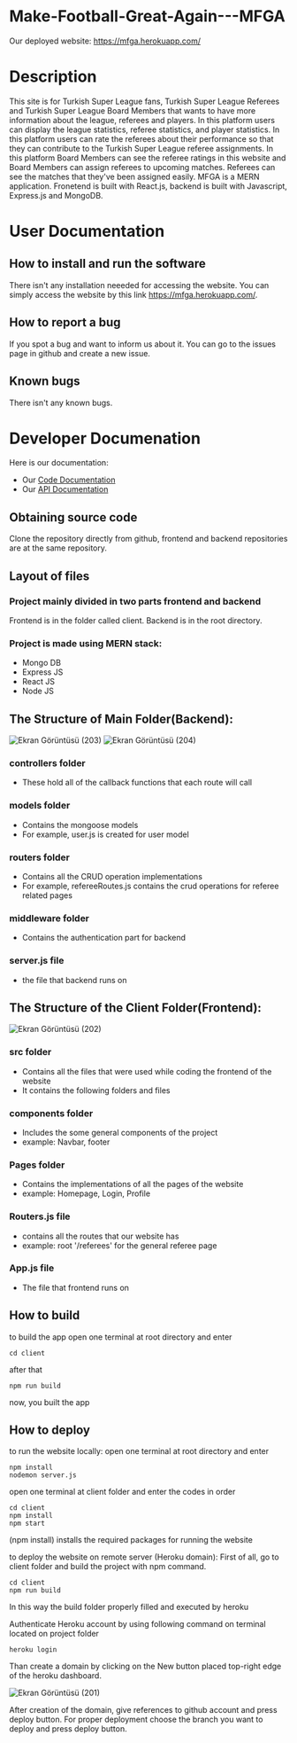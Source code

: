 # Make-Football-Great-Again---MFGA


Our deployed website:
https://mfga.herokuapp.com/

# Description
This site is for Turkish Super League fans, Turkish Super League Referees and Turkish Super League Board Members that wants to have more information about the league, referees and players. In this platform users can display the league statistics, referee statistics, and player statistics. In this platform users can rate the referees about their performance so that they can contribute to the Turkish Super League referee assignments. In this platform Board Members can see the referee ratings in this website and Board Members can assign referees to upcoming matches. Referees can see the matches that they've been assigned easily. MFGA is a MERN application. Fronetend is built with React.js, backend is built with Javascript, Express.js and MongoDB.  


# User Documentation
## How to install and run the software
There isn't any installation neeeded for accessing the website. You can simply access the website by this link https://mfga.herokuapp.com/.

## How to report a bug
If you spot a bug and want to inform us about it. You can go to the issues page in github and create a new issue.

## Known bugs
 There isn't any known bugs.
 
# Developer Documenation
Here is our documentation:
- Our [Code Documentation](https://docs.google.com/document/d/15nAiN_72t7PyvEIviAzCuF1svOTWvkq61-BkOqLAgFc/edit)
- Our [API Documentation](https://mfga.herokuapp.com/doc)
## Obtaining source code
Clone the repository directly from github, frontend and backend repositories are at the same repository.

## Layout of files
### Project mainly divided in two parts frontend and backend
Frontend is in the folder called client.
Backend is in the root directory.
### Project is made using MERN stack:
- Mongo DB
- Express JS
- React JS
- Node JS

## The Structure of Main Folder(Backend):
![Ekran Görüntüsü (203)](https://user-images.githubusercontent.com/88709260/207709963-6b69cd6d-123e-4db4-a12c-b0dab4ab19f9.png)
![Ekran Görüntüsü (204)](https://user-images.githubusercontent.com/88709260/207709979-0e537425-5659-41d3-a993-4823798cb245.png)

### controllers folder
-  These hold all of the callback functions that each route will call
### models folder
- Contains the mongoose models
- For example, user.js is created for user model

### routers folder
- Contains all the CRUD operation implementations
- For example, refereeRoutes.js contains the crud operations for referee related pages

### middleware folder 
- Contains the authentication part for backend

### server.js file
- the file that backend runs on

## The Structure of the Client Folder(Frontend):
![Ekran Görüntüsü (202)](https://user-images.githubusercontent.com/88709260/207710072-81df4c5d-7d93-4a2e-8685-82618866d86c.png)

### src folder
- Contains all the files that were used while coding the frontend of the website
- It contains the following folders and files 

### components folder
- Includes the some general components of the project
- example: Navbar, footer

### Pages folder
- Contains the implementations of all the pages of the website
- example: Homepage, Login, Profile

### Routers.js file
- contains all the routes that our website has
- example: root '/referees' for the general referee page

### App.js file 
- The file that frontend runs on

## How to build
to build the app
open one terminal at root directory and enter
```
cd client
```
after that
```
npm run build
```
now, you built the app

## How to deploy
to run the website locally:
open one terminal at root directory and enter

```
npm install
nodemon server.js
```

open one terminal at client folder and enter the codes in order

```
cd client
npm install
npm start
```
(npm install) installs the required packages for running the website

to deploy the website on remote server (Heroku domain):
First of all, go to client folder and build the project with npm command.
```
cd client
npm run build
```
In this way the build folder properly filled and executed by heroku

Authenticate Heroku account by using following command on terminal located on project folder
```
heroku login
```

Than create a domain by clicking on the New button placed top-right edge of the heroku dashboard.

![Ekran Görüntüsü (201)](https://user-images.githubusercontent.com/88709260/207692211-c4ffa311-709a-444a-93e9-e222c3d47938.png)

After creation of the domain, give references to github account and press deploy button. For proper deployment choose the branch you want to deploy and press deploy button.
